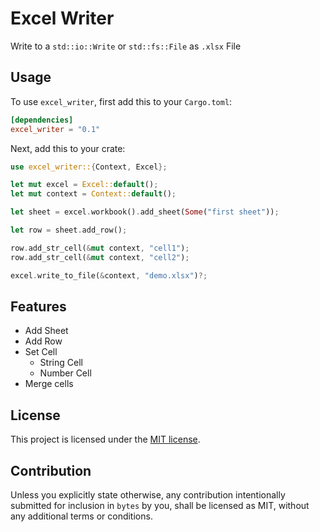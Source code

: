 # Excel Writer

Write to a `std::io::Write` or `std::fs::File` as `.xlsx` File

[crates-url]: https://crates.io/crates/excel_writer


## Usage

To use `excel_writer`, first add this to your `Cargo.toml`:

```toml
[dependencies]
excel_writer = "0.1"
```

Next, add this to your crate:

```rust
use excel_writer::{Context, Excel};

let mut excel = Excel::default();
let mut context = Context::default();

let sheet = excel.workbook().add_sheet(Some("first sheet"));

let row = sheet.add_row();

row.add_str_cell(&mut context, "cell1");
row.add_str_cell(&mut context, "cell2");

excel.write_to_file(&context, "demo.xlsx")?;
```


## Features

* Add Sheet
* Add Row
* Set Cell
    * String Cell
    * Number Cell
* Merge cells

## License

This project is licensed under the [MIT license](LICENSE).

## Contribution

Unless you explicitly state otherwise, any contribution intentionally submitted
for inclusion in `bytes` by you, shall be licensed as MIT, without any additional
terms or conditions.
